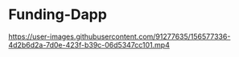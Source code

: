 # Funding-Dapp

https://user-images.githubusercontent.com/91277635/156577336-4d2b6d2a-7d0e-423f-b39c-06d5347cc101.mp4
